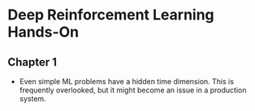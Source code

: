 # Deep Reinforcement Learning Hands-On

## Chapter 1
* Even simple ML problems have a hidden time dimension. This is frequently overlooked, but it might become an issue in a production system.
